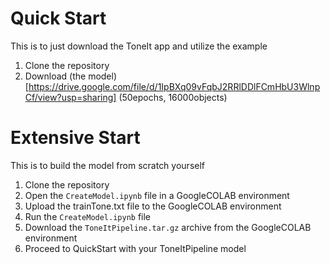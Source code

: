 # Quick Start
This is to just download the ToneIt app and utilize the example
1. Clone the repository
2. Download (the model)[https://drive.google.com/file/d/1IpBXq09vFqbJ2RRlDDlFCmHbU3WlnpCf/view?usp=sharing] (50epochs, 16000objects)

# Extensive Start
This is to build the model from scratch yourself
1. Clone the repository
2. Open the `CreateModel.ipynb` file in a GoogleCOLAB environment
3. Upload the trainTone.txt file to the GoogleCOLAB environment
4. Run the `CreateModel.ipynb` file
5. Download the `ToneItPipeline.tar.gz` archive from the GoogleCOLAB environment
6. Proceed to QuickStart with your ToneItPipeline model

